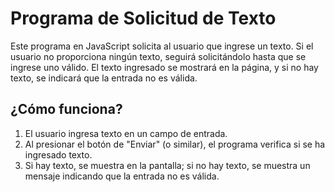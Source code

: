 # Programa de Solicitud de Texto

Este programa en JavaScript solicita al usuario que ingrese un texto. Si el usuario no proporciona ningún texto, seguirá solicitándolo hasta que se ingrese uno válido. El texto ingresado se mostrará en la página, y si no hay texto, se indicará que la entrada no es válida.

## ¿Cómo funciona?

1. El usuario ingresa texto en un campo de entrada.
2. Al presionar el botón de "Enviar" (o similar), el programa verifica si se ha ingresado texto.
3. Si hay texto, se muestra en la pantalla; si no hay texto, se muestra un mensaje indicando que la entrada no es válida.
